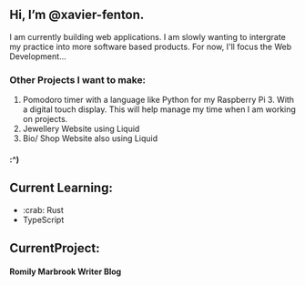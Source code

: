 ## Hi, I’m @xavier-fenton.


I am currently building web applications. 
I am slowly wanting to intergrate my practice into more software based products. For now, I'll focus the Web Development...


### Other Projects I want to make:

1. Pomodoro timer with a language like Python for my Raspberry Pi 3. With a digital touch display. This will help manage my time when I am working on projects. 
2. Jewellery Website using Liquid
3. Bio/ Shop Website also using Liquid

#### :^)

## Current Learning:
<ul>
  <li> :crab: Rust</li>
  <li> TypeScript</li>
</ul>  

## CurrentProject: 

#### Romily Marbrook Writer Blog
<!---
xavier-fenton/xavier-fenton is a ✨ special ✨ repository because its `README.md` (this file) appears on your GitHub profile.
You can click the Preview link to take a look at your changes.
--->
